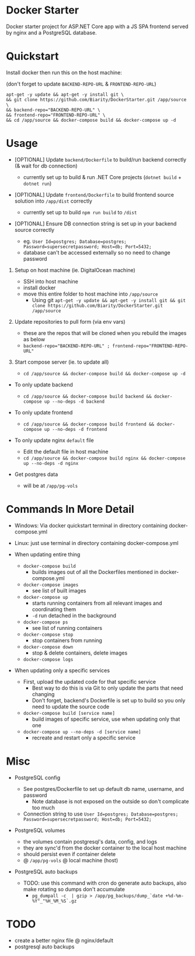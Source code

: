 # Docker Starter
Docker starter project for ASP.NET Core app with a JS SPA frontend served by nginx and a PostgreSQL database. 

# Quickstart
Install docker then run this on the host machine:

(don't forget to update `BACKEND-REPO-URL` & `FRONTEND-REPO-URL`)
```
apt-get -y update && apt-get -y install git \
&& git clone https://github.com/Biarity/DockerStarter.git /app/source \
&& backend-repo="BACKEND-REPO-URL" \ 
&& frontend-repo="FRONTEND-REPO-URL" \
&& cd /app/source && docker-compose build && docker-compose up -d
```
# Usage

* [OPTIONAL] Update `backend/Dockerfile` to build/run backend correctly (& wait for db connection)
    * currently set up to build & run .NET Core projects (`dotnet build` + `dotnet run`)

* [OPTIONAL] Update `frontend/Dockerfile` to build frontend source solution into `/app/dist` correctly
    * currently set up to build `npm run build` to `/dist`

* [OPTIONAL] Ensure DB connection string is set up in your backend source correctly
    * eg. `User Id=postgres; Database=postgres; Password=supersecretpassword; Host=db; Port=5432;`
    * database can't be accessed externally so no need to change password

1. Setup on host machine (ie. DigitalOcean machine)
    * SSH into host machine 
    * install docker
    * move this entire folder to host machine into `/app/source`
        * Using git `apt-get -y update && apt-get -y install git && git clone https://github.com/Biarity/DockerStarter.git /app/source`

2. Update repositories to pull form (via env vars)
    * these are the repos that will be cloned when you rebuild the images as below
    * `backend-repo="BACKEND-REPO-URL" ; frontend-repo="FRONTEND-REPO-URL"`
    
3. Start compose server (ie. to update all)
    * `cd /app/source && docker-compose build && docker-compose up -d`
    
* To only update backend 
    * `cd /app/source && docker-compose build backend && docker-compose up --no-deps -d backend`
    
* To only update frontend
    * `cd /app/source && docker-compose build frontend && docker-compose up --no-deps -d frontend`

* To only update nginx `default` file
    * Edit the default file in host machine
    * `cd /app/source && docker-compose build nginx && docker-compose up --no-deps -d nginx`

* Get postgres data
    * will be at `/app/pg-vols`

# Commands In More Detail
* Windows: Via docker quickstart terminal in directory containing docker-compose.yml
* Linux: just use terminal in directory containing docker-compose.yml

* When updating entire thing
    * `docker-compose build`
        * builds images out of all the Dockerfiles mentioned in docker-compose.yml
    * `docker-compose images`
        * see list of built images
    * `docker-compose up`
        * starts running containers from all relevant images and coordinating them
        * `-d` run detached in the background
    * `docker-compose ps`
        * see list of running containers
    * `docker-compose stop`
        * stop containers from running
    * `docker-compose down`
        * stop & delete containers, delete images
    * `docker-compose logs`

* When updating only a specific services
    * First, upload the updated code for that specific service
        * Best way to do this is via Git to only update the parts that need changing
        * Don't forget, backend's Dockerfile is set up to build so you only need to update the source code
    * `docker-compose build [service name]`
        * build images of specific service, use when updating only that one
    * `docker-compose up --no-deps -d [service name]`
        * recreate and restart only a specific service


# Misc
* PostgreSQL config
    * See postgres/Dockerfile to set up default db name, username, and password
        * Note database is not exposed on the outside so don't complicate too much
    * Connection string to use
        `User Id=postgres; Database=postgres; Password=supersecretpassword; Host=db; Port=5432;`

* PostgreSQL volumes
    * the volumes contain postgresql's data, config, and logs
    * they are sync'd from the docker container to the local host machine
    * should persist even if container delete
    * @ `/app/pg-vols` @ local machine (host)

* PostgreSQL auto backups
    * TODO: use this command with cron do generate auto backups, also make rotating so dumps don't accumulate
        * ``pg_dumpall -c  | gzip > /app/pg_backups/dump_`date +%d-%m-%Y"_"%H_%M_%S`.gz``

# TODO
* create a better nginx file @ nginx/default
* postgresql auto backups

